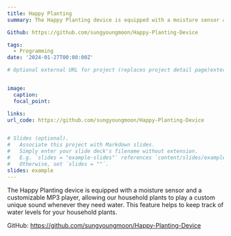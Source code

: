 ```yaml
---
title: Happy Planting
summary: The Happy Planting device is equipped with a moisture sensor and a customizable MP3 player, allowing our household plants to play a custom unique sound whenever they need water. This feature helps to keep track of water levels for your household plants.

Github: https://github.com/sungyoungmoon/Happy-Planting-Device

tags:
  - Programming
date: '2024-01-27T00:00:00Z'

# Optional external URL for project (replaces project detail page)external_link: ''


image:
  caption: 
  focal_point: 

links:
url_code: https://github.com/sungyoungmoon/Happy-Planting-Device


# Slides (optional).
#   Associate this project with Markdown slides.
#   Simply enter your slide deck's filename without extension.
#   E.g. `slides = "example-slides"` references `content/slides/example-slides.md`.
#   Otherwise, set `slides = ""`.
slides: example
---
```


The Happy Planting device is equipped with a moisture sensor and a customizable MP3 player, allowing our household plants to play a custom unique sound whenever they need water. This feature helps to keep track of water levels for your household plants.

GitHub: https://github.com/sungyoungmoon/Happy-Planting-Device

